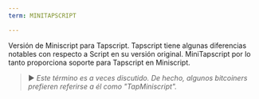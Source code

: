 ```yaml
---
term: MINITAPSCRIPT

---
```

Versión de Miniscript para Tapscript. Tapscript tiene algunas diferencias notables con respecto a Script en su versión original. MiniTapscript por lo tanto proporciona soporte para Tapscript en Miniscript.

> ► *Este término es a veces discutido. De hecho, algunos bitcoiners prefieren referirse a él como "TapMiniscript".*